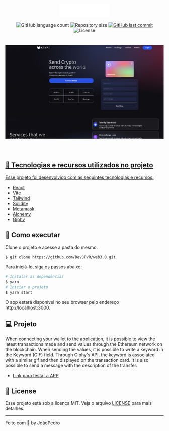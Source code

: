 <p align="center">
  <img alt="Gpt3" src="https://github.com/Vinyl-Davyl/web3afrika-hackathon-kryptea/blob/main/client/images/logo.png" width="160px">
</p>

<p align="center">
  <img alt="GitHub language count" src="https://img.shields.io/github/languages/count/Vinyl-Davyl/web3afrika-hackathon-kryptea/?color=%2304D361">

  <img alt="Repository size" src="https://img.shields.io/github/repo-size/Vinyl-Davyl/web3afrika-hackathon-kryptea/">

  
  <a href="https://github.com/Vinyl-Davyl/web3afrika-hackathon-kryptea/commits/master">
    <img alt="GitHub last commit" src="https://img.shields.io/github/last-commit//Vinyl-Davyl/web3afrika-hackathon-kryptea/">
  </a>
    
   <img alt="License" src="https://img.shields.io/badge/license-MIT-brightgreen">
   <a href="https://github.com/DevJPVR/Web3.0/blob/main/LICENSE">

</p>


<h1 align="center">
    <img alt="Gpt3" src=".github/preview.png" />
</h1>


<br>

## 🧪 Tecnologias e recursos utilizados no projeto

Esse projeto foi desenvolvido com as seguintes tecnologias e recursos:

- [React](https://reactjs.org)
- [Vite](https://vitejs.dev/)
- [Tailwind](https://tailwindcss.com/)
- [Solidity](https://docs.soliditylang.org/)
- [Metamask](https://metamask.io/)
- [Alchemy](https://www.alchemy.com/)
- [Giphy](https://www.alchemy.com/)


## 🚀 Como executar

Clone o projeto e acesse a pasta do mesmo.

```bash
$ git clone https://github.com/DevJPVR/web3.0.git
```

Para iniciá-lo, siga os passos abaixo:
```bash
# Instalar as dependências
$ yarn
# Iniciar o projeto
$ yarn start
```
O app estará disponível no seu browser pelo endereço http://localhost:3000.


## 💻 Projeto

When connecting your wallet to the application, it is possible to view the latest transactions made and send values through the Ethereum network on the blockchain. When sending the values, it is possible to write a keyword in the Keyword (GIF) field. Through Giphy's API, the keyword is associated with a similar gif and then displayed on the transaction card. It is also possible to send a message with the description of the transfer.

- [Link para testar a APP](https://dazzling-mcclintock-61dab6.netlify.app/)



## 📝 License

Esse projeto está sob a licença MIT. Veja o arquivo [LICENSE](https://github.com/DevJPVR/web3.0/blob/main/LICENSE) para mais detalhes.

---

Feito com 💜 by JoãoPedro
